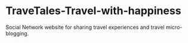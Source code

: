 # TraveTales-Travel-with-happiness
Social Network website for sharing travel experiences and travel micro-blogging.
